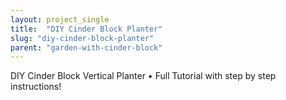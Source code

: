 ```yaml
---
layout: project_single
title:  "DIY Cinder Block Planter"
slug: "diy-cinder-block-planter"
parent: "garden-with-cinder-block"
---
```

DIY Cinder Block Vertical Planter • Full Tutorial with step by step instructions!